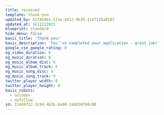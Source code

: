 ```yaml
---
title: received
template: thank-you
updated_by: 62f8e9b1-511e-4812-9b39-1147135a8182
updated_at: 1611223925
blueprint: standard
hide_menu: false
basic_title: 'Thank you!'
basic_description: 'You''ve completed your application - great job!'
google_cse_google_rating: 0
og_video_duration: 0
og_music_duration: 0
og_music_album_disc: 0
og_music_album_track: 0
og_music_song_disc: 0
og_music_song_track: 0
twitter_player_width: 0
twitter_player_height: 0
basic_robots:
  - noindex
  - nofollow
id: 21449722-3c04-4b3b-ba90-3ab010f90c80
---
```

